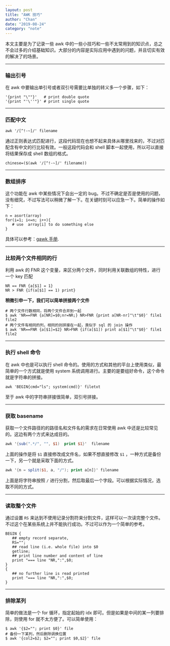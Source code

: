 ```yaml
---
layout: post
title: "AWK 技巧"
author: "Chan"
date: "2019-08-24"
category: "note"
---
```


本文主要是为了记录一些 awk 中的一些小技巧和一些不太常用到的知识点，总之不会过多的介绍基础知识。大部分的内容是实际应用中遇到的问题，并且切实有效的解决了的场景。

---

###  输出引号

在 awk 中要输出单引号或者双引号需要比单独的转义多一个步骤，如下：

```
'{print "\""}'   # print double quote
'{print "'\''"}' # print single quote
```

---

### 匹配中文

```shell
awk '/[^!-~]/' filename
```

通过正则表达式匹配进行，这段代码现在也想不起来具体从哪里找来的，不过对匹配含有中文的行比较有效。一般这段代码会和 shell 脚本一起使用，所以可以直接将结果保存成 shell 数组的格式。

```shell
chinese=($(awk '/[^!-~]/' filename))
```

---

### 数组排序

这个功能在 awk 中某些情况下会出一定的 bug。不过不确定是否是使用的问题，没有细究，不过写法可以稍微了解一下。在关键时刻可以应急一下。简单的操作如下：

```shell
n = asort(array)
for(i=1; i<=n; i++){
   # use  array[i] to do something else
}
```

具体可以参考：[gawk 手册](https://www.gnu.org/software/gawk/manual/html_node/Array-Sorting-Functions.html#Array-Sorting-Functions).

---

### 比较两个文件相同的行

利用 awk 的 FNR 这个变量，来区分两个文件，同时利用关联数组的特性，进行一个 key 匹配

```shell
NR == FNR {a[$1] = 1}
NR > FNR {if(a[$1] == 1) print}
```

**稍微引申一下，我们可以简单拼接两个文件**

```shell
# 两个文件行数相同，将两个文件合并到一起
$ awk 'NR==FNR {a[NR]=$0;nr=NR;} NR>FNR {print a[NR-nr]"\t"$0}' file1 file2
# 两个文件有相同的列，相同的则拼接在一起，类似于 sql 的 join 操作
$ awk 'NR==FNR {a[$1]=$2} NR>FNR {if(a[$1]) print a[$1]"\t"$0}' file1 file2
```

---

### 执行 shell 命令

在 awk 中也是可以执行 shell 命令的。使用的方式和其他的平台上使用类似，最简单的一个方式就是使用 system 系统调用进行。主要的是要组好命令，这个命令就是字符串的拼接。

```shell
awk 'BEGIN{cmd="ls"; system(cmd)}' filetxt
```

至于 awk 中的字符串拼接很简单，双引号拼接。

---

### 获取 basename 

获取一个文件路径的的路径名和文件名的需求在日常使用 awk 中还是比较常见的。这边有两个方式来达成目的。

```awk
awk '{sub(".*/", "", $1)  print $1}'  filename
```

上面的操作是将 `$1` 直接修改成文件名，如果不想直接修改 `$1` ，一种方式是备份一下，另一个就是采取下面的方式。

```awk
awk '{n = split($1, a, "/"); print a[n]}' filename
```

上面是将字符串按照 `/` 进行分割，然后取最后一个字段。可以根据实际情况，选取不同的方式。

---

### 读取整个文件

通过设置 `RS`  来达到不使用记录分割符来分割文件，这样可以一次读完整个文件。不过这个在某些系统上并不能执行成功。不过可以作为一个简单的参考。

```
BEGIN { 
   ## empty record separate, 
   RS="";
   ## read line (i.e. whole file) into $0	
   getline; 	
   ## print line number and content of line 
   print "=== line "NR,":",$0; 
}
{
   ## no further line is read printed 
   print "=== line "NR,":",$0; 
}
```

---

### 排除某列

简单的做法是一个 for 循环，指定起始的 idx 即可。但是如果是中间的某一列要排除，则使用 for 就不太方便了。可以简单使用：

```shell
$ awk '{$2=""; print $0}' file
# 备份一下某列，然后删除调换位置
$ awk '{col2=$2; $2=""; print $0,$2}' file
```

